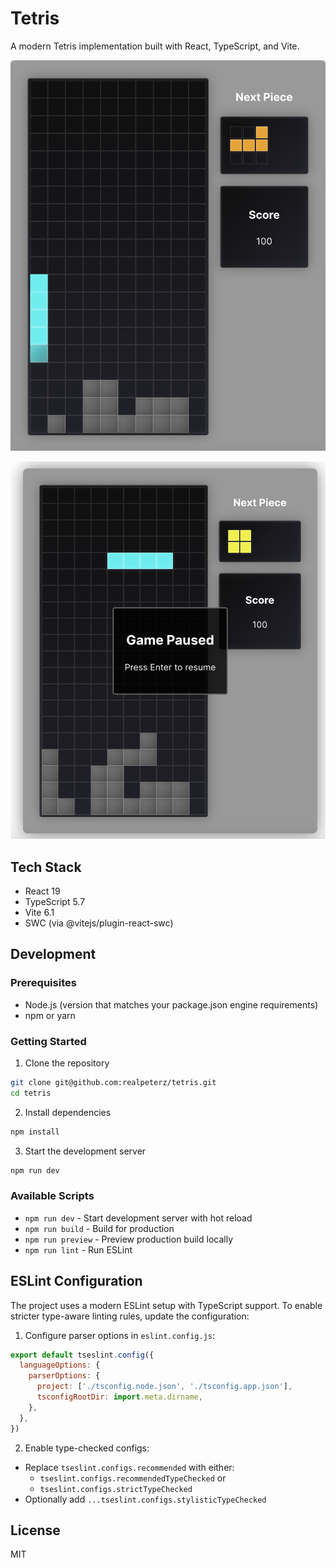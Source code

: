 # Tetris

A modern Tetris implementation built with React, TypeScript, and Vite.

![Tetris Gameplay](./public/Tetris.png)

![Tetris Gameplay (paused)](./public/Tetris-Paused.png)


## Tech Stack

- React 19
- TypeScript 5.7
- Vite 6.1
- SWC (via @vitejs/plugin-react-swc)

## Development

### Prerequisites

- Node.js (version that matches your package.json engine requirements)
- npm or yarn

### Getting Started

1. Clone the repository
```bash
git clone git@github.com:realpeterz/tetris.git
cd tetris
```

2. Install dependencies
```bash
npm install
```

3. Start the development server
```bash
npm run dev
```

### Available Scripts

- `npm run dev` - Start development server with hot reload
- `npm run build` - Build for production
- `npm run preview` - Preview production build locally
- `npm run lint` - Run ESLint

## ESLint Configuration

The project uses a modern ESLint setup with TypeScript support. To enable stricter type-aware linting rules, update the configuration:

1. Configure parser options in `eslint.config.js`:
```js
export default tseslint.config({
  languageOptions: {
    parserOptions: {
      project: ['./tsconfig.node.json', './tsconfig.app.json'],
      tsconfigRootDir: import.meta.dirname,
    },
  },
})
```

2. Enable type-checked configs:
- Replace `tseslint.configs.recommended` with either:
  - `tseslint.configs.recommendedTypeChecked` or
  - `tseslint.configs.strictTypeChecked`
- Optionally add `...tseslint.configs.stylisticTypeChecked`

## License

MIT
